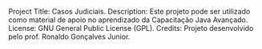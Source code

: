 Project Title: Casos Judiciais.
Description: Este projeto pode ser utilizado como material de apoio no aprendizado da Capacitação Java Avançado.
License: GNU General Public License (GPL).
Credits: Projeto desenvolvido pelo prof. Ronaldo Gonçalves Junior.
